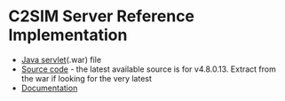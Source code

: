 # C2SIM Server Reference Implementation


* [Java servlet](C2SIMServer##4.8.1.1.war)(.war) file
* [Source code](C2SIMServer) - the latest available source is for v4.8.0.13. Extract from the war if looking for the very latest
* [Documentation](Documentation)
